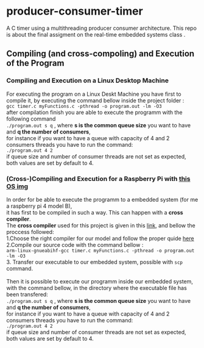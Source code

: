 # producer-consumer-timer
A C timer using a multithreading producer consumer architecture.
This repo is about the final assigment on the real-time embedded systems class .
## Compiling (and cross-compoling) and Execution of the Program
### Compiling and Execution on a Linux Desktop Machine
For executing the program on a Linux Deskt Machine you have first to compile it,
by executing the command bellow inside the project folder :<br>
` gcc timer.c myFunctions.c -pthread -o program.out -lm -O3 `<br>
after compilation finish you are able to execute the programm with the following command<br>
`./program.out s q` , where **s is the common queue size** you want to have and **q the number of consumers**,<br>
for instance if you want to have a queue with capacity of 4 and 2 consumers threads you have to run the command:<br>
`./program.out 4 2` <br>
if queue size and number of consumer threads are not set as expected, both values are set by default to 4. <br>

### (Cross-)Compiling and Execution for a Raspberry Pi with [this OS img](https://www.dropbox.com/s/0sp5a1s6r5ee3kw/ESPX-rasp.tar.gz?dl=1)<br>
In order for be able to execute the programm to a embedded system (for me a raspberry pi 4 model B), <br>
it has first to be compiled in such a way. This can happen with a **cross compiler**.<br>
The **cross compiler** used for this project is given in this [link](https://sourceforge.net/projects/raspberry-pi-cross-compilers/files/Raspberry%20Pi%20GCC%20Cross-Compiler%20Toolchains/Stretch/GCC%206.3.0/), and bellow the proccess followed:<br>
1.Choose the right compiler for our model and follow the proper quide [here](https://github.com/abhiTronix/raspberry-pi-cross-compilers/wiki)<br>
2.Compile our source code with the command bellow :<br>
` arm-linux-gnueabihf-gcc timer.c myFunctions.c -pthread -o program.out -lm -O3 `<br>
3. Transfer our executable to our embedded system, possible with `scp` command.<br> <br>
Then it is possible to execute our programm inside our embedded system, with the command
bellow, in the directory where the executable file has been transfered:<br>
`./program.out s q` , where **s is the common queue size** you want to have and **q the number of consumers**,<br>
for instance if you want to have a queue with capacity of 4 and 2 consumers threads you have to run the command:<br>
`./program.out 4 2` <br>
if queue size and number of consumer threads are not set as expected, both values are set by default to 4. <br>
